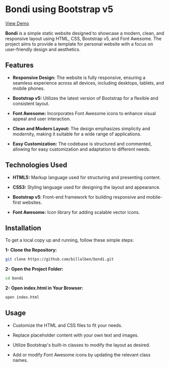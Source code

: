 # Bondi using Bootstrap v5

[View Demo](https://billalben.github.io/bondi/)

**Bondi** is a simple static website designed to showcase a modern, clean, and responsive layout using HTML, CSS, Bootstrap v5, and Font Awesome. The project aims to provide a template for personal website with a focus on user-friendly design and aesthetics.

## Features

- **Responsive Design:** The website is fully responsive, ensuring a seamless experience across all devices, including desktops, tablets, and mobile phones.

- **Bootstrap v5:** Utilizes the latest version of Bootstrap for a flexible and consistent layout.

- **Font Awesome:** Incorporates Font Awesome icons to enhance visual appeal and user interaction.

- **Clean and Modern Layout:** The design emphasizes simplicity and modernity, making it suitable for a wide range of applications.

- **Easy Customization:** The codebase is structured and commented, allowing for easy customization and adaptation to different needs.

## Technologies Used

- **HTML5:** Markup language used for structuring and presenting content.

- **CSS3:** Styling language used for designing the layout and appearance.

- **Bootstrap v5**: Front-end framework for building responsive and mobile-first websites.

- **Font Awesome:** Icon library for adding scalable vector icons.

## Installation

To get a local copy up and running, follow these simple steps:

**1- Clone the Repository:**

``` bash
git clone https://github.com/billalben/bondi.git
```
**2- Open the Project Folder:**

``` bash
cd bondi
```

**2- Open index.html in Your Browser:**

``` bash
open index.html
```

## Usage

- Customize the HTML and CSS files to fit your needs.

- Replace placeholder content with your own text and images.

- Utilize Bootstrap's built-in classes to modify the layout as desired.

- Add or modify Font Awesome icons by updating the relevant class names.
